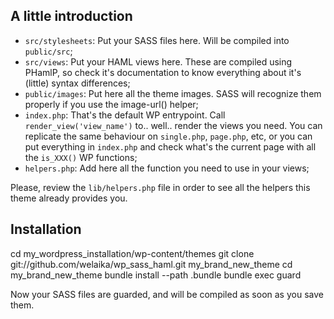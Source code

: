 ## A little introduction

* `src/stylesheets`: Put your SASS files here. Will be compiled into `public/src`;
* `src/views`: Put your HAML views here. These are compiled using PHamlP, so check it's documentation to know everything about it's (little) syntax differences;
* `public/images`: Put here all the theme images. SASS will recognize them properly if you use the image-url() helper;
* `index.php`: That's the default WP entrypoint. Call `render_view('view_name')` to.. well.. render the views you need. You can replicate the same behaviour on `single.php`, `page.php`, etc, or you can put everything in `index.php` and check what's the current page with all the `is_XXX()` WP functions;
* `helpers.php`: Add here all the function you need to use in your views;

Please, review the `lib/helpers.php` file in order to see all the helpers this theme already provides you.

## Installation


  cd my_wordpress_installation/wp-content/themes
  git clone git://github.com/welaika/wp_sass_haml.git my_brand_new_theme
  cd my_brand_new_theme
  bundle install --path .bundle
  bundle exec guard

Now your SASS files are guarded, and will be compiled as soon as you save them.